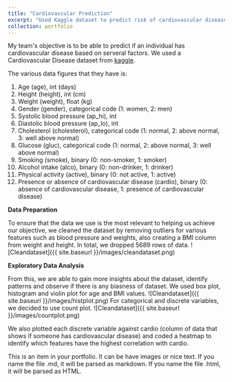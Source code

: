 ```yaml
---
title: "Cardiovascular Prediction"
excerpt: "Used Kaggle dataset to predict risk of cardiovascular disease using machine learning tools <br/><img src='/aboutme/images/cardiovascularpic.jpg'>"
collection: portfolio
---
```


My team's objective is to be able to predict if an individual has cardiovascular disease based on serveral factors. We used a Cardiovascular Disease dataset from [kaggle](https://www.kaggle.com/datasets/sulianova/cardiovascular-disease-dataset).

The various data figures that they have is:
1. Age (age), int (days)
2. Height (height), int (cm)
3. Weight (weight), float (kg)
4. Gender (gender), categorical code (1: women, 2: men)
5. Systolic blood pressure (ap_hi), int
6. Diastolic blood pressure (ap_lo), int
7. Cholesterol (cholesterol), categorical code (1: normal, 2: above normal, 3: well above normal)
8. Glucose (gluc), categorical code (1: normal, 2: above normal, 3: well above normal)
9. Smoking (smoke), binary (0: non-smoker, 1: smoker)
10. Alcohol intake (alco), binary (0: non-drinker, 1: drinker)
11. Physical activity (active), binary (0: not active, 1: active)
12. Presence or absence of cardiovascular disease (cardio), binary (0: absence of cardiovascular disease, 1: presence of cardiovascular disease)

**Data Preparation**

To ensure that the data we use is the most relevant to helping us achieve our objective, we cleaned the dataset by removing outliers for various features such as blood pressure and weights, also creating a BMI column from weight and height. In total, we dropped 5689 rows of data.
![Cleandataset]({{ site.baseurl }}/images/cleandataset.png)

**Exploratory Data Analysis**

From this, we are able to gain more insights about the dataset, identify patterns and observe if there is any biasness of dataset. We used box plot, histogram and violin plot for age and BMI values. 
![Cleandataset]({{ site.baseurl }}/images/histplot.png)
For categorical and discrete variables, we decided to use count plot.
![Cleandataset]({{ site.baseurl }}/images/countplot.png)


We also plotted each discrete variable against cardio (column of data that shows if someone has cardiovascular disease) and coded a heatmap to identify which features have the highest correlation with cardio.


This is an item in your portfolio. It can be have images or nice text. If you name the file .md, it will be parsed as markdown. If you name the file .html, it will be parsed as HTML. 
